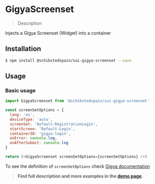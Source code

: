 # GigyaScreenset

> Description

<!-- ![](./assets/preview.png) -->

Injects a Gigya Screenset (Widget) into a container

## Installation

```sh
$ npm install @schibstedspain/sui-gigya-screenset --save
```

## Usage

### Basic usage
```js
import GigyaScreenset from '@schibstedspain/sui-gigya-screenset'

const screenSetOptions = {
  lang: 'es',
  deviceType: 'auto',
  screenSet: 'Default-RegistrationLogin',
  startScreen: 'Default-Login',
  containerID: 'gigya-login',
  onError: console.log,
  onAfterSubmit: console.log
}

return (<GigyaScreenset screenSetOptions={screenSetOptions} />)
```

To see the definition of `screenSetOptions` check [Gigya documentation](https://developers.gigya.com/display/GD/accounts.showScreenSet+JS)

> **Find full description and more examples in the [demo page](https://sui-components.now.sh/workbench/gigya/screenset).**
